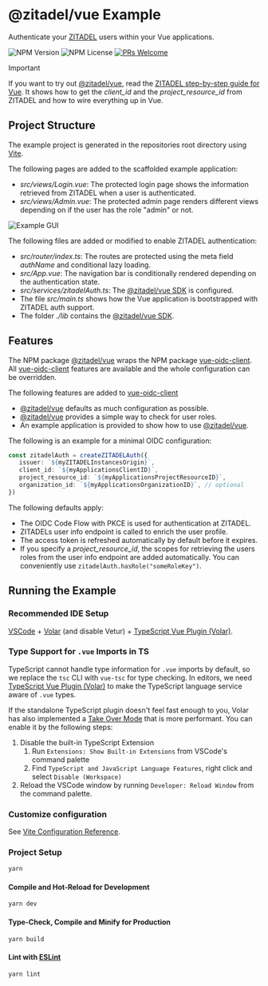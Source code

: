 # @zitadel/vue Example

Authenticate your [ZITADEL](https://zitadel.com) users within your Vue applications.

![NPM Version](https://img.shields.io/npm/v/@zitadel/vue)
![NPM License](https://img.shields.io/npm/l/@zitadel/vue)
[![PRs Welcome](https://img.shields.io/badge/PRs-welcome-brightgreen.svg?style=flat-square)](https://makeapullrequest.com)

> [!IMPORTANT]
> If you want to try out [@zitadel/vue](https://www.npmjs.com/package/@zitadel/vue), read the [ZITADEL step-by-step guide for Vue](https://zitadel.com/docs/examples/login/vue).
> It shows how to get the *client_id* and the *project_resource_id* from ZITADEL and how to wire everything up in Vue.

## Project Structure

The example project is generated in the repositories root directory using [Vite](https://vitejs.dev/guide/#scaffolding-your-first-vite-project).

The following pages are added to the scaffolded example application:
- *src/views/Login.vue*: The protected login page shows the information retrieved from ZITADEL when a user is authenticated.
- *src/views/Admin.vue*: The protected admin page renders different views depending on if the user has the role "admin" or not.

![Example GUI](./example-gui.png)

The following files are added or modified to enable ZITADEL authentication:
- *src/router/index.ts*: The routes are protected using the meta field *authName* and conditional lazy loading.
- *src/App.vue*: The navigation bar is conditionally rendered depending on the authentication state.
- *src/services/zitadelAuth.ts*: The [@zitadel/vue SDK](https://www.npmjs.com/package/@zitadel/vue) is configured.
- The file *src/main.ts* shows how the Vue application is bootstrapped with ZITADEL auth support.
- The folder *./lib* contains the [@zitadel/vue SDK](https://www.npmjs.com/package/@zitadel/vue).

## Features

The NPM package [@zitadel/vue](https://www.npmjs.com/package/@zitadel/vue) wraps the NPM package [vue-oidc-client](https://github.com/soukoku/vue-oidc-client).
All [vue-oidc-client](https://github.com/soukoku/vue-oidc-client) features are available and the whole configuration can be overridden.

The following features are added to [vue-oidc-client](https://github.com/soukoku/vue-oidc-client)

- [@zitadel/vue](https://www.npmjs.com/package/@zitadel/vue) defaults as much configuration as possible.
- [@zitadel/vue](https://www.npmjs.com/package/@zitadel/vue) provides a simple way to check for user roles.
- An example application is provided to show how to use [@zitadel/vue](https://www.npmjs.com/package/@zitadel/vue).

The following is an example for a minimal OIDC configuration:

```typescript
const zitadelAuth = createZITADELAuth({
   issuer: `${myZITADELInstancesOrigin}`,
   client_id: `${myApplicationsClientID}`,
   project_resource_id: `${myApplicationsProjectResourceID}`,
   organization_id: `${myApplicationsOrganizationID}`, // optional
})
```

The following defaults apply:
- The OIDC Code Flow with PKCE is used for authentication at ZITADEL.
- ZITADELs user info endpoint is called to enrich the user profile.
- The access token is refreshed automatically by default before it expires.
- If you specify a *project_resource_id*, the scopes for retrieving the users roles from the user info endpoint are added automatically.
You can conveniently use `zitadelAuth.hasRole("someRoleKey")`.

## Running the Example

### Recommended IDE Setup

[VSCode](https://code.visualstudio.com/) + [Volar](https://marketplace.visualstudio.com/items?itemName=Vue.volar) (and disable Vetur) + [TypeScript Vue Plugin (Volar)](https://marketplace.visualstudio.com/items?itemName=Vue.vscode-typescript-vue-plugin).

### Type Support for `.vue` Imports in TS

TypeScript cannot handle type information for `.vue` imports by default, so we replace the `tsc` CLI with `vue-tsc` for type checking. In editors, we need [TypeScript Vue Plugin (Volar)](https://marketplace.visualstudio.com/items?itemName=Vue.vscode-typescript-vue-plugin) to make the TypeScript language service aware of `.vue` types.

If the standalone TypeScript plugin doesn't feel fast enough to you, Volar has also implemented a [Take Over Mode](https://github.com/johnsoncodehk/volar/discussions/471#discussioncomment-1361669) that is more performant. You can enable it by the following steps:

1. Disable the built-in TypeScript Extension
    1) Run `Extensions: Show Built-in Extensions` from VSCode's command palette
    2) Find `TypeScript and JavaScript Language Features`, right click and select `Disable (Workspace)`
2. Reload the VSCode window by running `Developer: Reload Window` from the command palette.

### Customize configuration

See [Vite Configuration Reference](https://vitejs.dev/config/).

### Project Setup

```sh
yarn
```

#### Compile and Hot-Reload for Development

```sh
yarn dev
```

#### Type-Check, Compile and Minify for Production

```sh
yarn build
```

#### Lint with [ESLint](https://eslint.org/)

```sh
yarn lint
```
